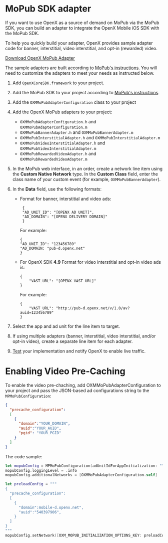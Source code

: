 MoPub SDK adapter
=================

If you want to use OpenX as a source of demand on MoPub via the MoPub
SDK, you can build an adapter to integrate the OpenX Mobile iOS SDK with
the MoPub SDK.

To help you quickly build your adapter, OpenX provides sample adapter
code for banner, interstitial, video interstitial, and opt-in (rewarded)
video.

[Download OpenX MoPub Adapter](https://sdk.prod.gcp.openx.org/ios/4.12.0/OpenX_Mobile_SDK_iOS_MoPub_Adapter_Demo_4.12.0.zip)

 The sample adapters are built according to [MoPub's instructions](https://www.mopub.com/resources/docs/mopub-network-mediation/writing-custom-events-for-non-supported-networks-ios/).
You will need to customize the adapters to meet your needs as instructed
below.

1. Add `OpenXCoreSDK.framework` to your project.
2. Add the MoPub SDK to your project according to [MoPub's instructions](https://www.mopub.com/resources/docs/ios-sdk-integration/ios-getting-started/).
3. Add the `OXMMoPubAdapterConfiguration` class to your project
3. Add the OpenX MoPub adapters to your project:
    -   `OXMMoPubAdapterConfiguration.h` and `OXMMoPubAdapterConfiguration.m`
    -   `OXMMoPubBannerAdapter.h` and `OXMMoPubBannerAdapter.m`
    -   `OXMMoPubInterstitialAdapter.h` and `OXMMoPubInterstitialAdapter.m`
    -   `OXMMoPubVideoInterstitialAdapter.h` and `OXMMoPubVideoInterstitialAdapter.m`
    -   `OXMMoPubRewardedVideoAdapter.h` and `OXMMoPubRewardedVideoAdapter.m`
4. In the MoPub web interface, in an order, create a network line item using the **Custom Native Network** type. In the **Custom Class** field, enter the class name of your custom event (for example, `OXMMoPubBannerAdapter`).
5. In the **Data** field, use the following formats:

    -   Format for banner, interstitial and video ads:

        ```
         {
         "AD_UNIT_ID": "[OPENX AD UNIT]",
         "AD_DOMAIN": "[OPENX DELIVERY DOMAIN]"
         }           
        ```

        For example:

        ```
        {
        "AD_UNIT_ID": "123456789"
        "AD_DOMAIN: "pub-d.openx.net"
        }           
        ```
    -   For OpenX SDK **4.9** Format for video interstitial and opt-in video ads is:

        ```
        {
            "VAST_URL": "[OPENX VAST URL]"
        }
        ```

        For example:

        ```
        {
            "VAST_URL": "http://pub-d.openx.net/v/1.0/av?auid=123456789"
        }
        ```

6. Select the app and ad unit for the line item to target.
7. If using multiple adapters (banner, interstitial, video interstitial, and/or opt-in video), create a separate line item for each adapter.
8. [Test](ios-sdk-self-test.md) your implementation and notify OpenX to enable live traffic.


Enabling Video Pre-Caching
========
To enable the video pre-chaching, add OXMMoPubAdapterConfiguration to your project and pass the JSON-based ad configurations string to the `MPMoPubConfiguration`:

```json
{
  "precache_configuration":
  [
    {
      "domain":"YOUR_DOMAIN",
      "auid":"YOUR_AUID",
      "pgid": "YOUR_PGID"
    }
  ]
}
```

The code sample:

``` swift
let mopubConfig = MPMoPubConfiguration(adUnitIdForAppInitialization: "")
mopubConfig.loggingLevel = .info
mopubConfig.additionalNetworks = [OXMMoPubAdapterConfiguration.self]

let preloadConfig = """
{
  "precache_configuration":
  [
    {
      "domain":mobile-d.openx.net",
      "auid":"540397906",
    }
  ]
}
"""
mopubConfig.setNetwork([OXM_MOPUB_INITIALIZATION_OPTIONS_KEY: preloadConfig], forMediationAdapter: "OXMMoPubAdapterConfiguration")
```
